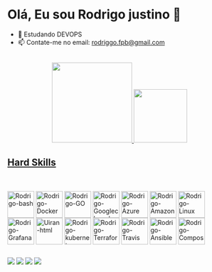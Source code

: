 <h1> Olá, Eu sou Rodrigo justino 👋 </h1> 

 

- 🌱 Estudando DEVOPS 
- 📫 Contate-me no email: rodriggo.fpb@gmail.com


<br> 
<div align = center>
  
<a href="https://github.com/Rodrigo-Justino">
<img height="180em" src="https://github-readme-stats.vercel.app/api?username=Rodrigo-justino&show_icons=true&theme=default &include_all_commits=true&count_private=true"/>
<img height="120em" src="https://github-readme-stats.vercel.app/api/top-langs/?username=Rodrigo-justino&layout=compact&langs_count=7&theme=default "/>

</div>
  
  <h2>Hard Skills</h2>
  
<div style = "display:inline-block"><br>
   


<div style = "display:inline-block"><br>
   
  <img align="center" alt="Rodrigo-bash" height="60" width="60" src="https://cdn.jsdelivr.net/gh/devicons/devicon/icons/bash/bash-original.svg">
  <img align="center" alt="Rodrigo-Docker" height="60" width="=60" src="https://cdn.jsdelivr.net/gh/devicons/devicon/icons/docker/docker-original.svg">
  <img align="center" alt="Rodrigo-GO" height="60" width="60" src="https://cdn.jsdelivr.net/gh/devicons/devicon/icons/go/go-original.svg">
  <img align="center" alt="Rodrigo-Googleclound" height="60" width="60" src="https://cdn.jsdelivr.net/gh/devicons/devicon/icons/googlecloud/googlecloud-original.svg">
  <img align="center" alt="Rodrigo-Azure" height="60" width="60" src="https://cdn.jsdelivr.net/gh/devicons/devicon/icons/azure/azure-original.svg">
  <img align="center" alt="Rodrigo-Amazon" height="60" width="60" src="https://cdn.jsdelivr.net/gh/devicons/devicon/icons/amazonwebservices/amazonwebservices-original.svg">
                                                                   
  <img align="center" alt="Rodrigo-Linux" height="60" width="60" src="https://cdn.jsdelivr.net/gh/devicons/devicon/icons/linux/linux-original.svg">  
  <img align="center" alt="Rodrigo-Grafana" height="60" width="60" src="https://cdn.jsdelivr.net/gh/devicons/devicon/icons/grafana/grafana-original.svg">  
  <img align="center" alt="Uiran-html" height="60" width="60" src="https://cdn.jsdelivr.net/gh/devicons/devicon/icons/git/git-original.svg">
  <img align="center" alt="Rodrigo-kubernetes" height="60" width="60" src="https://cdn.jsdelivr.net/gh/devicons/devicon/icons/kubernetes/kubernetes-plain.svg">
  <img align="center" alt="Rodrigo-Terraform" height="60" width="60" src="https://cdn.jsdelivr.net/gh/devicons/devicon/icons/terraform/terraform-original.svg">
  <img align="center" alt="Rodrigo-Travis" height="60" width="60" src="https://cdn.jsdelivr.net/gh/devicons/devicon/icons/travis/travis-plain.svg">
  <img align="center" alt="Rodrigo-Ansible" height="60" width="60" src="https://cdn.jsdelivr.net/gh/devicons/devicon/icons/ansible/ansible-original.svg">
  <img align="center" alt="Rodrigo-Compose" height="60" width="60" src="https://cdn.jsdelivr.net/gh/devicons/devicon/icons/composer/composer-original.svg">
  
  ##
  
  </div>
   <a href="https://www.linkedin.com/in/rodrigo-justino-1bb3a3119/" target="_blank"><img src="https://img.shields.io/badge/LinkedIn-0077B5?style=for-the-badge&logo=linkedin&logoColor=white"target="_blank"></a>
   </a>
   <a href="https://api.whatsapp.com/send?phone=5583988820219&text=Ol%C3%A1%20meu%20nome%20%C3%A9%20Rodrigo%20em%20que%20posso%20ajuda-lo%3F" target="_blank"><img src="https://img.shields.io/badge/WhatsApp-25D366?style=for-the-badge&logo=whatsapp&logoColor=white"target="_blank"></a>
   <a href="https://t.me/Saitama3000" target="_blank"><img src="https://img.shields.io/badge/Telegram-2CA5E0?style=for-the-badge&logo=telegram&logoColor=white"target="_blank"></a>
  <a href="https://t.me/Saitama3000" target="_blank"><img src="https://img.shields.io/badge/Gmail-D14836?style=for-the-badge&logo=gmail&logoColor=white"target="_blank"></a>
 <div>
